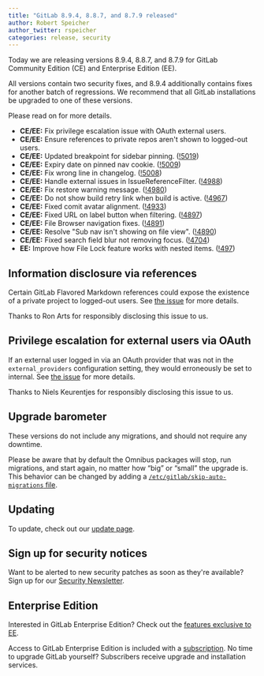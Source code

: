 ```yaml
---
title: "GitLab 8.9.4, 8.8.7, and 8.7.9 released"
author: Robert Speicher
author_twitter: rspeicher
categories: release, security
---
```


Today we are releasing versions 8.9.4, 8.8.7, and 8.7.9 for GitLab Community
Edition (CE) and Enterprise Edition (EE).

All versions contain two security fixes, and 8.9.4 additionally contains fixes
for another batch of regressions. We recommend that all GitLab installations be
upgraded to one of these versions.

Please read on for more details.

<!-- more -->

- **CE/EE:** Fix privilege escalation issue with OAuth external users.
- **CE/EE:** Ensure references to private repos aren't shown to logged-out users.
- **CE/EE:** Updated breakpoint for sidebar pinning. ([!5019])
- **CE/EE:** Expiry date on pinned nav cookie. ([!5009])
- **CE/EE:** Fix wrong line in changelog. ([!5008])
- **CE/EE:** Handle external issues in IssueReferenceFilter. ([!4988])
- **CE/EE:** Fix restore warning message. ([!4980])
- **CE/EE:** Do not show build retry link when build is active. ([!4967])
- **CE/EE:** Fixed comit avatar alignment. ([!4933])
- **CE/EE:** Fixed URL on label button when filtering. ([!4897])
- **CE/EE:** File Browser navigation fixes. ([!4891])
- **CE/EE:** Resolve "Sub nav isn't showing on file view". ([!4890])
- **CE/EE:** Fixed search field blur not removing focus. ([!4704])
- **EE:** Improve how File Lock feature works with nested items. ([!497])

[!5019]: https://gitlab.com/gitlab-org/gitlab-ce/merge_requests/5019
[!5009]: https://gitlab.com/gitlab-org/gitlab-ce/merge_requests/5009
[!5008]: https://gitlab.com/gitlab-org/gitlab-ce/merge_requests/5008
[!4988]: https://gitlab.com/gitlab-org/gitlab-ce/merge_requests/4988
[!4980]: https://gitlab.com/gitlab-org/gitlab-ce/merge_requests/4980
[!4967]: https://gitlab.com/gitlab-org/gitlab-ce/merge_requests/4967
[!4933]: https://gitlab.com/gitlab-org/gitlab-ce/merge_requests/4933
[!4897]: https://gitlab.com/gitlab-org/gitlab-ce/merge_requests/4897
[!4891]: https://gitlab.com/gitlab-org/gitlab-ce/merge_requests/4891
[!4890]: https://gitlab.com/gitlab-org/gitlab-ce/merge_requests/4890
[!4704]: https://gitlab.com/gitlab-org/gitlab-ce/merge_requests/4704
[!497]: https://gitlab.com/gitlab-org/gitlab-ee/merge_requests/497

## Information disclosure via references

Certain GitLab Flavored Markdown references could expose the existence of a
private project to logged-out users. See [the issue][18033] for more details.

[18033]: https://gitlab.com/gitlab-org/gitlab-ce/issues/18033

Thanks to Ron Arts for responsibly disclosing this issue to us.

## Privilege escalation for external users via OAuth

If an external user logged in via an OAuth provider that was not in the
`external_providers` configuration setting, they would erroneously be set to
internal. See [the issue][19312] for more details.

[19312]: https://gitlab.com/gitlab-org/gitlab-ce/issues/19312

Thanks to Niels Keurentjes for responsibly disclosing this issue to us.

## Upgrade barometer

These versions do not include any migrations, and should not require any
downtime.

Please be aware that by default the Omnibus packages will stop, run migrations,
and start again, no matter how “big” or “small” the upgrade is. This behavior
can be changed by adding a [`/etc/gitlab/skip-auto-migrations`
file](http://doc.gitlab.com/omnibus/update/README.html).

## Updating

To update, check out our [update page](https://about.gitlab.com/update).

## Sign up for security notices

Want to be alerted to new security patches as soon as they're available? Sign up
for our [Security Newsletter](https://about.gitlab.com/contact/).

## Enterprise Edition

Interested in GitLab Enterprise Edition? Check out the [features exclusive to
EE](https://about.gitlab.com/features/#enterprise).

Access to GitLab Enterprise Edition is included with a [subscription](https://about.gitlab.com/subscription).
No time to upgrade GitLab yourself? Subscribers receive upgrade and installation
services.
